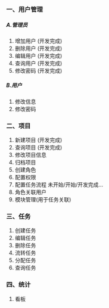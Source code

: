 ### 一、用户管理
##### A.管理员
1. 增加用户 (开发完成)
2. 删除用户 (开发完成)
3. 编辑用户 (开发完成)
4. 查询用户 (开发完成)
5. 修改密码 (开发完成)
##### B.用户
1. 修改信息
2. 修改密码
### 二、项目
1. 新建项目 (开发完成)
2. 查询项目 (开发完成)
3. 修改项目信息
4. 归档项目
5. 创建角色
6. 配置权限
7. 配置任务流程 未开始/开始/开发完成...
8. 角色关联用户
9. 模块管理(用于任务关联)
### 三、任务
1. 创建任务
2. 编辑任务
3. 删除任务
4. 流转任务
5. 分配任务
6. 查询任务
### 四、统计
1. 看板